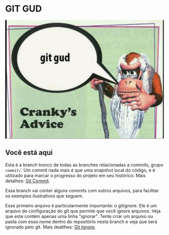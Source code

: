# GIT GUD

![Git Gud Meme](images/ca-git-gud.jpg)

## Você está aqui

Esta é a branch tronco de todas as branches relacionadas a commits, grupo `commit/`. Um commit nada mais é que uma snapshot local do código, e é utilizado para marcar o progresso do projeto em seu histórico. Mais detalhes:
[Git Commit](https://git-scm.com/docs/git-commit).

Essa branch vai conter alguns commits com outros arquivos, para facilitar os exemplos ilustrativos que seguem.

Esse primeiro arquivo é particularmente importante: o gitignore. Ele é um arquivo de configuração do git que permite que você ignore arquivos. Veja que este contém apenas uma linha "ignorar". Tente criar um arquivo ou pasta com esse nome dentro do repositório nesta branch e veja que será ignorado pelo git. Mais deatlhes: [Git Ignore](https://git-scm.com/docs/gitignore).
